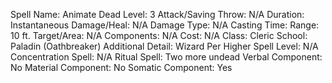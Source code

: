 
Spell Name: Animate Dead
Level: 3
Attack/Saving Throw: N/A
Duration: Instantaneous
Damage/Heal: N/A
Damage Type: N/A
Casting Time: 
Range: 10 ft.
Target/Area: N/A
Components: N/A
Cost: N/A
Class: Cleric
School:  Paladin (Oathbreaker)
Additional Detail:  Wizard
Per Higher Spell Level: N/A
Concentration Spell: N/A
Ritual Spell: Two more undead
Verbal Component: No
Material Component: No
Somatic Component: Yes

